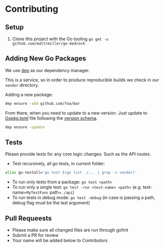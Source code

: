 # Contributing

## Setup
1. Clone this project with the Go tooling
`go get -u github.com/mattrmiller/go-bedrock`

## Adding New Go Packages
We use [dep](https://github.com/golang/dep/) as our dependency manager.

This is a service, so in order to produce reproducible builds we check in our `vendor` directory.

Adding a new package:
```bash
dep ensure -add github.com/foo/bar
```

From there, when you need to update to a new version. Just update to [Gopkg.toml](./Gopkg.toml) file following the [version schema](https://github.com/golang/dep/blob/master/docs/Gopkg.toml.md).
```bash
dep ensure -update
```

## Tests
Please provide tests for any core logic changes. Such as the API routes.

* Test recursively, all go tests, in current folder:
```bash
alias go-testall='go test $(go list ./... | grep -v vendor)'
```
* To run only tests from a package: `go test <path>`
* To run only a single test: `go test -run <test-name> <path>` (e.g. test-name=`MyTestFunc` path=`./api`)
* To run tests in debug mode: `go test -debug` (in case is passing a path, debug flag must be the last argument)

## Pull Requeests
- Please make sure all changed files are run through gofmt
- Submit a PR for review
- Your name will be added below to Contributors
